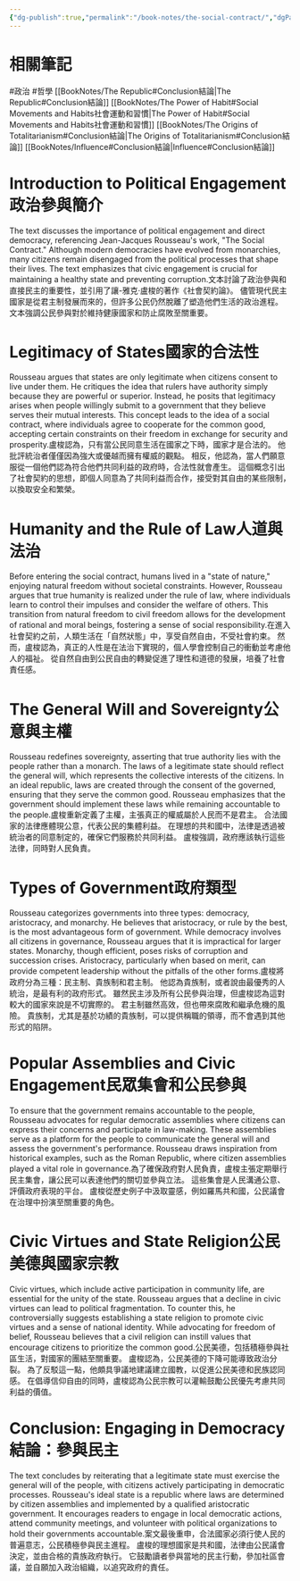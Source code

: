 ```yaml
---
{"dg-publish":true,"permalink":"/book-notes/the-social-contract/","dgPassFrontmatter":true,"created":"2024-11-24T10:41:52.450+08:00","updated":"2024-11-28T01:21:55.076+08:00"}
---
```


# 相關筆記
#政治 #哲學 
[[BookNotes/The Republic#Conclusion結論\|The Republic#Conclusion結論]]
[[BookNotes/The Power of Habit#Social Movements and Habits社會運動和習慣\|The Power of Habit#Social Movements and Habits社會運動和習慣]]
[[BookNotes/The Origins of Totalitarianism#Conclusion結論\|The Origins of Totalitarianism#Conclusion結論]]
[[BookNotes/Influence#Conclusion結論\|Influence#Conclusion結論]]
# Introduction to Political Engagement政治參與簡介

The text discusses the importance of political engagement and direct democracy, referencing Jean-Jacques Rousseau's work, "The Social Contract." Although modern democracies have evolved from monarchies, many citizens remain disengaged from the political processes that shape their lives. The text emphasizes that civic engagement is crucial for maintaining a healthy state and preventing corruption.文本討論了政治參與和直接民主的重要性，並引用了讓-雅克·盧梭的著作《社會契約論》。 儘管現代民主國家是從君主制發展而來的，但許多公民仍然脫離了塑造他們生活的政治進程。 文本強調公民參與對於維持健康國家和防止腐敗至關重要。

# Legitimacy of States國家的合法性

Rousseau argues that states are only legitimate when citizens consent to live under them. He critiques the idea that rulers have authority simply because they are powerful or superior. Instead, he posits that legitimacy arises when people willingly submit to a government that they believe serves their mutual interests. This concept leads to the idea of a social contract, where individuals agree to cooperate for the common good, accepting certain constraints on their freedom in exchange for security and prosperity.盧梭認為，只有當公民同意生活在國家之下時，國家才是合法的。 他批評統治者僅僅因為強大或優越而擁有權威的觀點。 相反，他認為，當人們願意服從一個他們認為符合他們共同利益的政府時，合法性就會產生。 這個概念引出了社會契約的思想，即個人同意為了共同利益而合作，接受對其自由的某些限制，以換取安全和繁榮。

# Humanity and the Rule of Law人道與法治

Before entering the social contract, humans lived in a "state of nature," enjoying natural freedom without societal constraints. However, Rousseau argues that true humanity is realized under the rule of law, where individuals learn to control their impulses and consider the welfare of others. This transition from natural freedom to civil freedom allows for the development of rational and moral beings, fostering a sense of social responsibility.在進入社會契約之前，人類生活在「自然狀態」中，享受自然自由，不受社會約束。 然而，盧梭認為，真正的人性是在法治下實現的，個人學會控制自己的衝動並考慮他人的福祉。 從自然自由到公民自由的轉變促進了理性和道德的發展，培養了社會責任感。

# The General Will and Sovereignty公意與主權

Rousseau redefines sovereignty, asserting that true authority lies with the people rather than a monarch. The laws of a legitimate state should reflect the general will, which represents the collective interests of the citizens. In an ideal republic, laws are created through the consent of the governed, ensuring that they serve the common good. Rousseau emphasizes that the government should implement these laws while remaining accountable to the people.盧梭重新定義了主權，主張真正的權威屬於人民而不是君主。 合法國家的法律應體現公意，代表公民的集體利益。 在理想的共和國中，法律是透過被統治者的同意制定的，確保它們服務於共同利益。 盧梭強調，政府應該執行這些法律，同時對人民負責。

# Types of Government政府類型

Rousseau categorizes governments into three types: democracy, aristocracy, and monarchy. He believes that aristocracy, or rule by the best, is the most advantageous form of government. While democracy involves all citizens in governance, Rousseau argues that it is impractical for larger states. Monarchy, though efficient, poses risks of corruption and succession crises. Aristocracy, particularly when based on merit, can provide competent leadership without the pitfalls of the other forms.盧梭將政府分為三種：民主制、貴族制和君主制。 他認為貴族制，或者說由最優秀的人統治，是最有利的政府形式。 雖然民主涉及所有公民參與治理，但盧梭認為這對較大的國家來說是不切實際的。 君主制雖然高效，但也帶來腐敗和繼承危機的風險。 貴族制，尤其是基於功績的貴族制，可以提供稱職的領導，而不會遇到其他形式的陷阱。

# Popular Assemblies and Civic Engagement民眾集會和公民參與

To ensure that the government remains accountable to the people, Rousseau advocates for regular democratic assemblies where citizens can express their concerns and participate in law-making. These assemblies serve as a platform for the people to communicate the general will and assess the government's performance. Rousseau draws inspiration from historical examples, such as the Roman Republic, where citizen assemblies played a vital role in governance.為了確保政府對人民負責，盧梭主張定期舉行民主集會，讓公民可以表達他們的關切並參與立法。 這些集會是人民溝通公意、評價政府表現的平台。 盧梭從歷史例子中汲取靈感，例如羅馬共和國，公民議會在治理中扮演至關重要的角色。

# Civic Virtues and State Religion公民美德與國家宗教

Civic virtues, which include active participation in community life, are essential for the unity of the state. Rousseau argues that a decline in civic virtues can lead to political fragmentation. To counter this, he controversially suggests establishing a state religion to promote civic virtues and a sense of national identity. While advocating for freedom of belief, Rousseau believes that a civil religion can instill values that encourage citizens to prioritize the common good.公民美德，包括積極參與社區生活，對國家的團結至關重要。 盧梭認為，公民美德的下降可能導致政治分裂。 為了反駁這一點，他頗具爭議地建議建立國教，以促進公民美德和民族認同感。 在倡導信仰自由的同時，盧梭認為公民宗教可以灌輸鼓勵公民優先考慮共同利益的價值。

# Conclusion: Engaging in Democracy結論：參與民主

The text concludes by reiterating that a legitimate state must exercise the general will of the people, with citizens actively participating in democratic processes. Rousseau's ideal state is a republic where laws are determined by citizen assemblies and implemented by a qualified aristocratic government. It encourages readers to engage in local democratic actions, attend community meetings, and volunteer with political organizations to hold their governments accountable.案文最後重申，合法國家必須行使人民的普遍意志，公民積極參與民主進程。 盧梭的理想國家是共和國，法律由公民議會決定，並由合格的貴族政府執行。 它鼓勵讀者參與當地的民主行動，參加社區會議，並自願加入政治組織，以追究政府的責任。